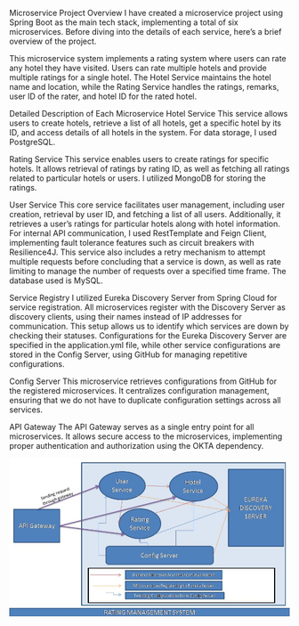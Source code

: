 Microservice Project Overview
I have created a microservice project using Spring Boot as the main tech stack, implementing a total of six microservices. Before diving into the details of each service, here’s a brief overview of the project.

This microservice system implements a rating system where users can rate any hotel they have visited. Users can rate multiple hotels and provide multiple ratings for a single hotel. The Hotel Service maintains the hotel name and location, while the Rating Service handles the ratings, remarks, user ID of the rater, and hotel ID for the rated hotel.

Detailed Description of Each Microservice
Hotel Service
This service allows users to create hotels, retrieve a list of all hotels, get a specific hotel by its ID, and access details of all hotels in the system. For data storage, I used PostgreSQL.

Rating Service
This service enables users to create ratings for specific hotels. It allows retrieval of ratings by rating ID, as well as fetching all ratings related to particular hotels or users. I utilized MongoDB for storing the ratings.

User Service
This core service facilitates user management, including user creation, retrieval by user ID, and fetching a list of all users. Additionally, it retrieves a user’s ratings for particular hotels along with hotel information. For internal API communication, I used RestTemplate and Feign Client, implementing fault tolerance features such as circuit breakers with Resilience4J. This service also includes a retry mechanism to attempt multiple requests before concluding that a service is down, as well as rate limiting to manage the number of requests over a specified time frame. The database used is MySQL.

Service Registry
I utilized Eureka Discovery Server from Spring Cloud for service registration. All microservices register with the Discovery Server as discovery clients, using their names instead of IP addresses for communication. This setup allows us to identify which services are down by checking their statuses. Configurations for the Eureka Discovery Server are specified in the application.yml file, while other service configurations are stored in the Config Server, using GitHub for managing repetitive configurations.

Config Server
This microservice retrieves configurations from GitHub for the registered microservices. It centralizes configuration management, ensuring that we do not have to duplicate configuration settings across all services.

API Gateway
The API Gateway serves as a single entry point for all microservices. It allows secure access to the microservices, implementing proper authentication and authorization using the OKTA dependency.

![Complete Flow](https://github.com/Sumit2124/Rating-Management-System-Microservice-Project/blob/master/ProjectOverviewDiagram.jpg)
